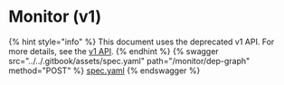 # Monitor (v1)

{% hint style="info" %}
This document uses the deprecated v1 API. For more details, see the [v1 API](../v1-api-deprecated/).
{% endhint %}
{% swagger src="../../.gitbook/assets/spec.yaml" path="/monitor/dep-graph" method="POST" %}
[spec.yaml](../../.gitbook/assets/spec.yaml)
{% endswagger %}
